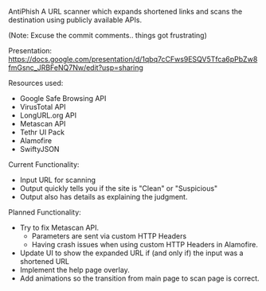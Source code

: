 AntiPhish
A URL scanner which expands shortened links and scans the destination using publicly available APIs.

(Note: Excuse the commit comments.. things got frustrating)

Presentation:
https://docs.google.com/presentation/d/1qbq7cCFws9ESQV5Tfca6pPbZw8fmGsnc_JRBFeNQ7Nw/edit?usp=sharing

Resources used:
- Google Safe Browsing API
- VirusTotal API
- LongURL.org API
- Metascan API
- Tethr UI Pack
- Alamofire
- SwiftyJSON

Current Functionality:
- Input URL for scanning
- Output quickly tells you if the site is "Clean" or "Suspicious"
- Output also has details as explaining the judgment.

Planned Functionality:
- Try to fix Metascan API.
	- Parameters are sent via custom HTTP Headers
	- Having crash issues when using custom HTTP Headers in Alamofire.
- Update UI to show the expanded URL if (and only if) the input was a shortened URL
- Implement the help page overlay.
- Add animations so the transition from main page to scan page is correct.
